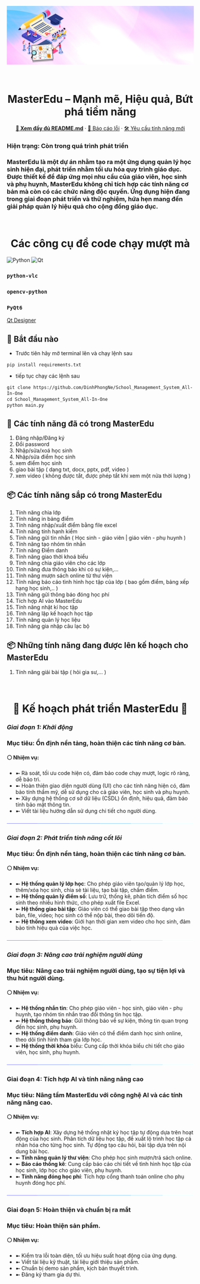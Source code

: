 ![Background Image](./readme_im/background-im.jpg)

</div>
<h1 align="center">
  <br>
  MasterEdu – Mạnh mẽ, Hiệu quả, Bứt phá tiềm năng
  <br>
</h1>

<p align="center">
    <a href="https://github.com/DinhPhongNe/School_Management_System_All-In-One/edit/main/README.md" class="button-style"><strong>📘 Xem đầy đủ README.md</strong></a>
    ·
    <a href="https://github.com/DinhPhongNe/School_Management_System_All-In-One/issues">🐞 Báo cáo lỗi</a>
    ·
    <a href="https://github.com/DinhPhongNe/School_Management_System_All-In-One/issues">🛠️ Yêu cầu tính năng mới</a>
</p>

### Hiện trạng: Còn trong quá trình phát triển

### MasterEdu là một dự án nhằm tạo ra một ứng dụng quản lý học sinh hiện đại, phát triển nhằm tối ưu hóa quy trình giáo dục. Được thiết kế để đáp ứng mọi nhu cầu của giáo viên, học sinh và phụ huynh, MasterEdu không chỉ tích hợp các tính năng cơ bản mà còn có các chức năng độc quyền. Ứng dụng hiện đang trong giai đoạn phát triển và thử nghiệm, hứa hẹn mang đến giải pháp quản lý hiệu quả cho cộng đồng giáo dục.

<h1 align="center">
  <br>
  Các công cụ để code chạy mượt mà
  <br>
</h1>

![Python](https://img.shields.io/badge/python-3670A0?style=for-the-badge&logo=python&logoColor=ffdd54)
![Qt](https://img.shields.io/badge/Qt-%23217346.svg?style=for-the-badge&logo=Qt&logoColor=white)

### `python-vlc`
### `opencv-python`
### `PyQt6`
[Qt Designer](https://www.qt.io/download-dev)

## 🚀 Bắt đầu nào

- Trước tiên hãy mở terminal lên và chạy lệnh sau
```
pip install requirements.txt
```

- tiếp tục chạy các lệnh sau

```
git clone https://github.com/DinhPhongNe/School_Management_System_All-In-One
cd School_Management_System_All-In-One
python main.py
```

## 🎉 **Các tính năng đã có trong MasterEdu**
1. Đăng nhập/Đăng ký
2. Đổi password
3. Nhập/sửa/xoá học sinh
4. Nhập/sửa điểm học sinh
5. xem điểm học sinh
6. giao bài tập ( dạng txt, docx, pptx, pdf, video )
7. xem video ( không được tắt, được phép tắt khi xem một nửa thời lượng )

## 📦 **Các tính năng sắp có trong MasterEdu**
1. Tính năng chia lớp
2. Tính năng in bảng điểm
3. Tính năng nhập/xuất điểm bằng file excel
4. Tính năng tính hạnh kiểm
5. Tính năng gửi tin nhắn ( Học sinh - giáo viên | giáo viên - phụ huynh )
6. Tính năng tạo nhóm tin nhắn
7. Tính năng Điểm danh
8. Tính năng giao thời khoá biểu
9. Tính năng chia giáo viên cho các lớp
10. Tính năng đưa thông báo khi có sự kiện,...
11. Tính năng mượn sách online từ thư viện
12. Tính năng báo cáo tình hình học tập của lớp ( bao gồm điểm, bảng xếp hạng học sinh,.. )
13. Tính năng gửi thông báo đóng học phí
14. Tích hợp AI vào MasterEdu
15. Tính năng nhật kí học tập
16. Tính năng lập kế hoạch học tập
17. Tính năng quản lý học liệu
18. Tính năng gia nhập câu lạc bộ

## 📦 **Những tính năng đang được lên kế hoạch cho MasterEdu**
1. Tính năng giải bài tập ( hỏi gia sư,... )

<h1 align="center">
  <br>
   📣 Kế hoạch phát triển MasterEdu 📣
  <br>
</h1>

### *Giai đoạn 1: Khởi động*
### Mục tiêu: Ổn định nền tảng, hoàn thiện các tính năng cơ bản.
#### ⚪ Nhiệm vụ:
- ➼ Rà soát, tối ưu code hiện có, đảm bảo code chạy mượt, logic rõ ràng, dễ bảo trì.
- ➼ Hoàn thiện giao diện người dùng (UI) cho các tính năng hiện có, đảm bảo tính thẩm mỹ, dễ sử dụng cho cả giáo viên, học sinh và phụ huynh.
- ➼ Xây dựng hệ thống cơ sở dữ liệu (CSDL) ổn định, hiệu quả, đảm bảo tính bảo mật thông tin.
- ➼ Viết tài liệu hướng dẫn sử dụng chi tiết cho người dùng.

<img src="/readme_im/horizontal-divider-gradient.gif">

### *Giai đoạn 2: Phát triển tính năng cốt lõi*
### Mục tiêu: Ổn định nền tảng, hoàn thiện các tính năng cơ bản.
#### ⚪ Nhiệm vụ:
- ➼ **Hệ thống quản lý lớp học**: Cho phép giáo viên tạo/quản lý lớp học, thêm/xóa học sinh, chia sẻ tài liệu, tạo bài tập, chấm điểm.
- ➼ **Hệ thống quản lý điểm số**: Lưu trữ, thống kê, phân tích điểm số học sinh theo nhiều hình thức, cho phép xuất file Excel.
- ➼ **Hệ thống giao bài tập**: Giáo viên có thể giao bài tập theo dạng văn bản, file, video; học sinh có thể nộp bài, theo dõi tiến độ.
- ➼ **Hệ thống xem video**: Giới hạn thời gian xem video cho học sinh, đảm bảo tính hiệu quả của việc học.

<img src="/readme_im/horizontal-divider-gradient.gif">

### *Giai đoạn 3: Nâng cao trải nghiệm người dùng*
### Mục tiêu: Nâng cao trải nghiệm người dùng, tạo sự tiện lợi và thu hút người dùng.
#### ⚪ Nhiệm vụ:
- ➼ **Hệ thống nhắn tin**: Cho phép giáo viên - học sinh, giáo viên - phụ huynh, tạo nhóm tin nhắn trao đổi thông tin học tập.
- ➼ **Hệ thống thông báo**: Gửi thông báo về sự kiện, thông tin quan trọng đến học sinh, phụ huynh.
- ➼ **Hệ thống điểm danh**: Giáo viên có thể điểm danh học sinh online, theo dõi tình hình tham gia lớp học.
- ➼ **Hệ thống thời khóa** biểu: Cung cấp thời khóa biểu chi tiết cho giáo viên, học sinh, phụ huynh.

<img src="/readme_im/horizontal-divider-gradient.gif">

### **Giai đoạn 4: Tích hợp AI và tính năng nâng cao**
### Mục tiêu: Nâng tầm MasterEdu với công nghệ AI và các tính năng nâng cao.
#### ⚪ Nhiệm vụ:
- ➼ **Tích hợp AI**: Xây dựng hệ thống nhật ký học tập tự động dựa trên hoạt động của học sinh. Phân tích dữ liệu học tập, đề xuất lộ trình học tập cá nhân hóa cho từng học sinh. Tự động tạo câu hỏi, bài tập dựa trên nội dung bài học.
- ➼ **Tính năng quản lý thư viện**: Cho phép học sinh mượn/trả sách online.
- ➼ **Báo cáo thống kê**: Cung cấp báo cáo chi tiết về tình hình học tập của học sinh, lớp học cho giáo viên, phụ huynh.
- ➼ **Tính năng đóng học phí**: Tích hợp cổng thanh toán online cho phụ huynh đóng học phí.

<img src="/readme_im/horizontal-divider-gradient.gif">

### **Giai đoạn 5: Hoàn thiện và chuẩn bị ra mắt**
### Mục tiêu: Hoàn thiện sản phẩm.
#### ⚪ Nhiệm vụ:
- ➼ Kiểm tra lỗi toàn diện, tối ưu hiệu suất hoạt động của ứng dụng.
- ➼ Viết tài liệu kỹ thuật, tài liệu giới thiệu sản phẩm.
- ➼ Chuẩn bị demo sản phẩm, kịch bản thuyết trình.
- ➼ Đăng ký tham gia dự thi.
